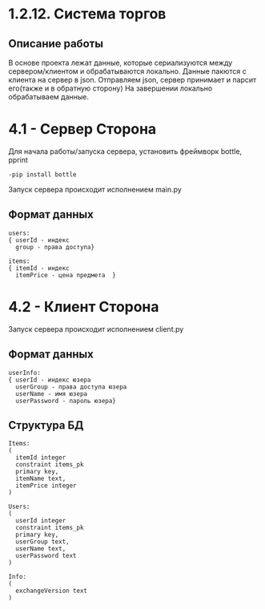 # 1.2.12. Система торгов
## Описание работы
В основе проекта лежат данные, которые сериализуются между сервером/клиентом и обрабатываются локально.
Данные пакются с клиента на сервер в json.
Отправляем json, сервер принимает и парсит его(также и в обратную сторону)
На завершении локально обрабатываем данные.

# 4.1 - Сервер Сторона
Для начала работы/запуска сервера, установить фреймворк bottle, pprint
```
-pip install bottle
```
Запуск сервера происходит исполнением main.py

## Формат данных
```
users:
{ userId - индекс
  group - права доступа}
```
```
items:
{ itemId - индекс
  itemPrice - цена предмета  }
```

# 4.2 - Клиент Сторона
Запуск сервера происходит исполнением client.py

## Формат данных
```
userInfo:
{ userId - индекс юзера
  userGroup - права доступа юзера
  userName - имя юзера
  userPassword - пароль юзера}
```
## Структура БД
```
Items:
(
  itemId integer
  constraint items_pk
  primary key,
  itemName text,
  itemPrice integer
)
```
```
Users:
(
  userId integer 
  constraint items_pk
  primary key,
  userGroup text,
  userName text,
  userPassword text
)
```
```
Info:
(
  exchangeVersion text
)
```